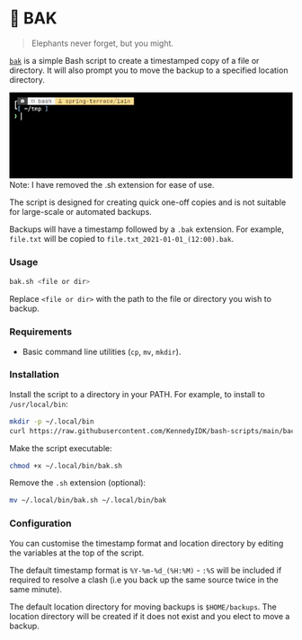 #  🐘 BAK

> Elephants never forget, but you might.

[`bak`](bak.sh) is a simple Bash script to create a timestamped copy of a file or directory. It will also prompt you to move the backup to a specified location directory. 

![](bak_example.gif) \
Note: I have removed the .sh extension for ease of use.

The script is designed for creating quick one-off copies and is not suitable for large-scale or automated backups.

Backups will have a timestamp followed by a `.bak` extension. For example, `file.txt` will be copied to `file.txt_2021-01-01_(12:00).bak`.

### Usage 
```sh
bak.sh <file or dir>
```
Replace `<file or dir>` with the path to the file or directory you wish to backup.

### Requirements

- Basic command line utilities (`cp`, `mv`, `mkdir`).

### Installation

Install the script to a directory in your PATH. For example, to install to `/usr/local/bin`:
```sh
mkdir -p ~/.local/bin
curl https://raw.githubusercontent.com/KennedyIDK/bash-scripts/main/backup-scripts/bak/bak.sh -o ~/.local/bin/bak.sh
```

Make the script executable:
```sh
chmod +x ~/.local/bin/bak.sh
```

Remove the `.sh` extension (optional):
```sh
mv ~/.local/bin/bak.sh ~/.local/bin/bak
```

### Configuration

You can customise the timestamp format and location directory by editing the variables at the top of the script. 

The default timestamp format is `%Y-%m-%d_(%H:%M)` - `:%S` will be included if required to resolve a clash (i.e you back up the same source twice in the same minute).

The default location directory for moving backups is `$HOME/backups`. The location directory will be created if it does not exist and you elect to move a backup.
